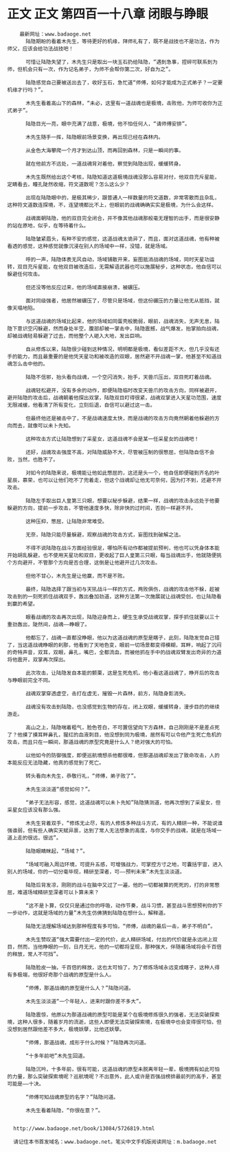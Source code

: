 # 正文 正文 第四百一十八章 闭眼与睁眼
        最新网址：www.badaoge.net
          陆隐期盼的看着木先生，等待更好的机缘，拜师礼有了，既不是战技也不是功法，作为师父，应该会给功法战技吧！
      
          可惜让陆隐失望了，木先生只是取出一块玉石扔给陆隐，“遇到急事，捏碎可联系到为师，但机会只有一次，作为记名弟子，为师不会帮你第二次，好自为之”。
      
          陆隐感觉自己要被送出去了，收好玉石，急忙道“师傅，如何才能成为正式弟子？一定要机缘才行吗？”。
      
          木先生看着高山下的森林，“未必，这里有一道战魂也是极境，击败他，为师可收你为正式弟子”。
      
          陆隐目光一亮，眼中充满了战意，极境，他不怕任何人，“请师傅安排”。
      
          木先生随手一挥，陆隐眼前场景变换，再出现已经在森林内。
      
          从金色大海攀爬一个月才到达山顶，而再回到森林，只是一瞬间的事。
      
          就在他前方不远处，一道战魂背对着他，察觉到陆隐出现，缓缓转身。
      
          木先生既然给出这个考核，陆隐知道这道极境战魂没那么容易对付，他双目充斥星能，定睛看去，瞳孔陡然收缩，符文道数呢？怎么这么少？
      
          出现在陆隐眼中的，是极其稀少，跟普通人一样数量的符文道数，非常零散而且杂乱，这种符文道数连探境，不，连望境都比不上，但眼前的战魂确确实实是极境，为什么会这样。
      
          战魂面朝陆隐，他的双目完全闭合，并不像其他战魂那般毫无理智的出手，而是很安静的站在原地，似乎，在等待着什么。
      
          陆隐皱紧眉头，有种不安的感觉，这道战魂太诡异了，而且，面对这道战魂，他有种被看透的感觉，这种感觉就像沉浸在别人的场域中一样，没错，就是场域。
      
          呼的一声，陆隐体表无风自动，场域铺散开来，妄图抵消战魂的场域，同时天星功运转，双目充斥星能，在他双目被改造后，无需解语武器也可以施展秘步，这种状态，他自信可以躲避任何攻击。
      
          但还没等他反应过来，他的场域直接崩溃，被碾压。
      
          面对同级强者，他居然被碾压了，尽管只是场域，但这份碾压的力量让他无从抵挡，就像天塌地陷。
      
          与这道战魂的场域比起来，他的场域如同蛋壳般脆弱，眼前，战魂消失，无声无息，陆隐下意识空闪躲避，然而身处半空，腹部却被一掌击中，陆隐震撼，战气爆发，抬掌拍向战魂，却被战魂轻易躲避了过去，而他整个人砸入大地，发出巨响。
      
          自从修炼以来，陆隐很少碰到这种情况，明明都是极境，看似差距不大，但几乎没有还手的能力，而且最重要的是他凭天星功和被改造的双眼，居然避不开战魂一掌，他甚至不知道战魂怎么击中他的。
      
          陆隐不信邪，抬头看向战魂，一个空闪消失，抬手，天兽爪压出，双目死盯着战魂。
      
          战魂轻松避开，没有多余的动作，即便陆隐临时改变天兽爪的攻击方向，同样被避开，避开陆隐的攻击后，战魂朝着他探出双掌，陆隐双目盯得很紧，战魂双掌进入天星功范围，速度无限减缓，他看清了所有变化，立刻后退，自信可以避过这一击。
      
          但最终他还是被击中了，不是战魂速度太快，而是战魂的攻击方向竟然朝着他躲避的方向而去，就像可以未卜先知。
      
          这种攻击方式让陆隐想到了采星女，这道战魂不会是某一任采星女的战魂吧！
      
          还好，战魂攻击强度不高，对陆隐威胁不大，尽管被压制的很憋屈，但陆隐自信不会败，当然，也胜不了。
      
          对如今的陆隐来说，极境能让他如此憋屈的，这还是头一个，他自信即便碰到齐名的叶星辰，慕荣，也可以让他们吃不了兜着走，但这个战魂却让他无可奈何，因为打不到，还避不开攻击。
      
          陆隐左手取出巨人皇第三只眼，想要以秘步躲避，结果一样，战魂的攻击永远处于他要躲避的方向，提前一步攻击，不管他速度多快，除非快的过时间，否则一样避不开。
      
          这种压抑，憋屈，让陆隐非常难受。
      
          无奈，陆隐只能尽量躲避，观察战魂的攻击方式，妄图找到破解之法。
      
          不得不说陆隐在战斗方面经验很足，哪怕所有动作都被提前预判，他也可以凭身体本能开始胡乱躲避，也不使用天星功和双目，更收起了巨人皇第三只眼，每当战魂出手，他就随便挑个方向避开，不管那个方向是否合理，这倒是让他避开过几次攻击。
      
          但他不甘心，木先生是让他赢，而不是不败。
      
          最终，陆隐选择了跟当初与天犼战斗一样的方式，两败俱伤，战魂的攻击他不躲，趁被攻击到的一刻死抓住战魂双手，轰出叠加劲道，这种方法第一次施展就让战魂受创，也让陆隐看到赢的希望。
      
          眼看战魂的攻击再次出现，陆隐迎身而上，硬生生承受战魂双掌，探手抓住就要以三十重劲轰出，陡然间，战魂——睁眼了。
      
          他都忘了，战魂一直都没睁眼，他以为这道战魂的原型是瞎子，此刻，陆隐发觉自己错了，当这道战魂睁眼的刹那，他看到了天地色变，眼前一切场景都变得模糊，耳畔，响起了沉闷的奇特声音，双耳，双眼，鼻孔，嘴巴，全都流血，而被他抓在手中的战魂双臂发出奇异的力道将他震开，双掌再次探出。
      
          此次攻击，让陆隐发自本能的颤栗，这是生死危机，他小看这道战魂了，睁开后的攻击与睁眼前完全不同。
      
          战魂双掌穿透虚空，击打在虚无，摧毁一片森林，前方，陆隐身影消失。
      
          战魂没有攻击到陆隐，也没感觉到生物的存在，闭上双眼，缓缓转身，漫步目的的继续游走。
      
          高山之上，陆隐喘着粗气，脸色苍白，不可置信望向下方森林，自己刚刚是不是差点死了？他摸了摸耳畔鼻孔，猩红的血液刺目，他没想到同为极境，居然有可以令他产生死亡危机的攻击，而且只在一瞬间，那道战魂的原型究竟是什么人？绝对强大的可怕。
      
          以他如今的防御强度，即便巡航境想杀他都很难，但那道战魂却发出了致命攻击，人的本能反应无法隐藏，他真的感觉到了死亡。
      
          转头看向木先生，恭敬行礼，“师傅，弟子败了”。
      
          木先生淡淡道“感觉如何？”。
      
          “弟子无法形容，感觉，这道战魂可以未卜先知”陆隐猜测道，他再次想到了采星女，但采星女应该没有那么强。
      
          木先生背着双手，“修炼无止尽，有的人修炼多种战斗方式，有的人精研一种，不能说谁强谁弱，但有些人确实天赋异禀，达到了常人无法想象的高度，与你交手的战魂，就是在场域一道上走的很远，很远”。
      
          陆隐眼睛眯起，“场域？”。
      
          “场域可融入周边环境，可提升五感，可增强战力，可掌控方寸之地，可囊括宇宙，进入别人的场域，你的一切分毫毕现，精研至深者，可——预判未来”木先生淡淡道。
      
          陆隐后背发凉，刚刚的战斗在脑中又过了一遍，他的一切都被算的死死的，打的非常憋屈，难道场域精研至深者可以卜算未来？
      
          “这不是卜算，仅仅只是通过你的呼吸，动作节奏，战斗习惯，甚至战斗思想预判你的下一步动作，这就是场域的力量”木先生仿佛猜到陆隐在想什么，解释道。
      
          陆隐无法理解场域达到那种程度有多可怕，“师傅，战魂的最后一击，弟子不明白”。
      
          木先生赞叹道“强大需要付出一定的代价，此人精研场域，付出的代价就是永远闭上双目，然而，当他睁眼的一刻，日月无光，他的一切都将呈现，那种强大，伴随着场域将会千百倍的释放，常人不可挡”。
      
          陆隐脸皮一抽，千百倍的释放，这也太可怕了，为了修炼场域永远变成瞎子，这种人得有多极端，他很好奇那个战魂的原型是什么人。
      
          “师傅，那道战魂的原型是什么人？”陆隐问道。
      
          木先生淡淡道“一个年轻人，进来时跟你差不多大”。
      
          陆隐震惊，他原以为那道战魂的原型可能是某个在极境修炼很久的强者，无法突破探索境，这种人很多，随着岁月的流逝，这些人即便无法突破探索境，在极境中也会变得很可怕，但没想到居然跟他差不多大，极境妖孽，比他还妖孽。
      
          “师傅，那道战魂，成形于什么时候？”陆隐再次问道。
      
          “十多年前吧”木先生回道。
      
          陆隐沉吟，十多年前，很有可能，这道战魂的原型未脱离年轻一辈，极境拥有如此可怕的力量，那么突破探索境呢？巡航境呢？不出意外，此人或许是百强战榜排最前列的高手，甚至可能是——十决。
      
          “师傅可知战魂原型的名字？”陆隐问道。
      
          木先生看着陆隐，“你很在意？”。
      
      
      http://www.badaoge.net/book/13084/5726819.html
      
      请记住本书首发域名：www.badaoge.net。笔尖中文手机版阅读网址：m.badaoge.net
